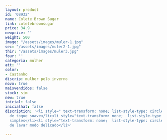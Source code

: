 ```yaml
---
layout: product
id: '08932'
name: Colete Brown Sugar
link: coletebrownsugar
price: 34.9
newprice: ''
weight: 500
image: "/assets/images/muler-1.jpg"
sec: "/assets/images/muler2-1.jpg"
thir: "/assets/images/muler3.jpg"
four: ''
categoria: mulher
att: ''
color:
- Castanho
discrip: mulher pelo inverno
novo: true
maisvendidos: false
stock: sim
new: true
inicial: false
inicialhat: false
discription: '<li style=" text-transform: none; list-style-type: circle; ">Tecido
  de toque suave</li><li style="text-transform: none;  list-style-type: circle; ">Colete
  simples</li><li style="text-transform: none;  list-style-type: circle; ">Máquina
  de lavar modo delicado</li>'

---
```

